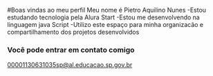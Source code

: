 #Boas vindas ao meu perfil
Meu nome é Pietro Aquilino Nunes
-Estou estudando tecnologia pela Alura Start
-Estou me desenvolvendo na linguagem
java Script
-Utilizo este espaço para minha organizacão e
compartilhamento dos projetos desenvolvidos 
### Você pode entrar em contato comigo 
00001130631035sp@al.educacao.sp.gov.br 
